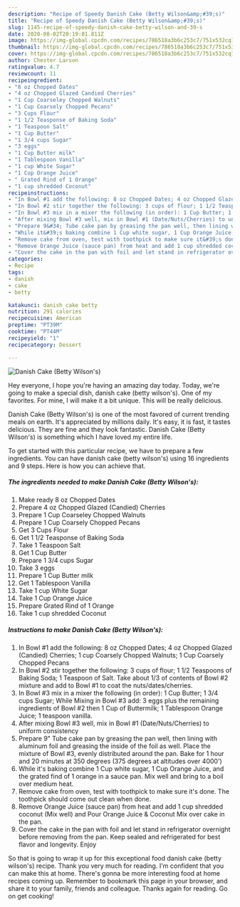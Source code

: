 ```yaml
---
description: "Recipe of Speedy Danish Cake (Betty Wilson&amp;#39;s)"
title: "Recipe of Speedy Danish Cake (Betty Wilson&amp;#39;s)"
slug: 1145-recipe-of-speedy-danish-cake-betty-wilson-and-39-s
date: 2020-08-02T20:19:01.811Z
image: https://img-global.cpcdn.com/recipes/786518a3b6c253c7/751x532cq70/danish-cake-betty-wilsons-recipe-main-photo.jpg
thumbnail: https://img-global.cpcdn.com/recipes/786518a3b6c253c7/751x532cq70/danish-cake-betty-wilsons-recipe-main-photo.jpg
cover: https://img-global.cpcdn.com/recipes/786518a3b6c253c7/751x532cq70/danish-cake-betty-wilsons-recipe-main-photo.jpg
author: Chester Larson
ratingvalue: 4.7
reviewcount: 11
recipeingredient:
- "8 oz Chopped Dates"
- "4 oz Chopped Glazed Candied Cherries"
- "1 Cup Coarseley Chopped Walnuts"
- "1 Cup Coarsely Chopped Pecans"
- "3 Cups Flour"
- "1 1/2 Teasponse of Baking Soda"
- "1 Teaspoon Salt"
- "1 Cup Butter"
- "1 3/4 cups Sugar"
- "3 eggs"
- "1 Cup Butter milk"
- "1 Tablespoon Vanilla"
- "1 cup White Sugar"
- "1 Cup Orange Juice"
- " Grated Rind of 1 Orange"
- "1 cup shredded Coconut"
recipeinstructions:
- "In Bowl #1 add the following: 8 oz Chopped Dates; 4 oz Chopped Glazed (Candied) Cherries; 1 cup Coarsely Chopped Walnuts; 1 Cup Coarsely Chopped Pecans"
- "In Bowl #2 stir together the following: 3 cups of flour; 1 1/2 Teaspoons of Baking Soda; 1 Teaspoon of Salt. Take about 1/3 of contents of Bowl #2 mixture and add to Bowl #1 to coat the nuts/dates/cherries."
- "In Bowl #3 mix in a mixer the following (in order): 1 Cup Butter; 1 3/4 cups Sugar; While Mixing in Bowl #3 add: 3 eggs plus the remaining ingredients of Bowl #2 then 1 Cup of Buttermilk; 1 Tablespoon Orange Juice; 1 teaspoon vanilla."
- "After mixing Bowl #3 well, mix in Bowl #1 (Date/Nuts/Cherries) to uniform consistency"
- "Prepare 9&#34; Tube cake pan by greasing the pan well, then lining with aluminum foil and greasing the inside of the foil as well. Place the mixture of Bowl #3, evenly distributed around the pan. Bake for 1 hour and 20 minutes at 350 degrees (375 degrees at altitudes over 4000&#39;)"
- "While it&#39;s baking combine 1 Cup white sugar, 1 Cup Orange Juice, and the grated find of 1 orange in a sauce pan. Mix well and bring to a boil over medium heat."
- "Remove cake from oven, test with toothpick to make sure it&#39;s done. The toothpick should come out clean when done."
- "Remove Orange Juice (sauce pan) from heat and add 1 cup shredded coconut (Mix well) and Pour Orange Juice &amp; Coconut Mix over cake in the pan."
- "Cover the cake in the pan with foil and let stand in refrigerator overnight before removing from the pan. Keep sealed and refrigerated for best flavor and longevity. Enjoy"
categories:
- Recipe
tags:
- danish
- cake
- betty

katakunci: danish cake betty 
nutrition: 291 calories
recipecuisine: American
preptime: "PT39M"
cooktime: "PT44M"
recipeyield: "1"
recipecategory: Dessert

---
```



![Danish Cake (Betty Wilson&#39;s)](https://img-global.cpcdn.com/recipes/786518a3b6c253c7/751x532cq70/danish-cake-betty-wilsons-recipe-main-photo.jpg)

Hey everyone, I hope you're having an amazing day today. Today, we're going to make a special dish, danish cake (betty wilson&#39;s). One of my favorites. For mine, I will make it a bit unique. This will be really delicious.



Danish Cake (Betty Wilson&#39;s) is one of the most favored of current trending meals on earth. It's appreciated by millions daily. It's easy, it is fast, it tastes delicious. They are fine and they look fantastic. Danish Cake (Betty Wilson&#39;s) is something which I have loved my entire life.


To get started with this particular recipe, we have to prepare a few ingredients. You can have danish cake (betty wilson&#39;s) using 16 ingredients and 9 steps. Here is how you can achieve that.

<!--inarticleads1-->

##### The ingredients needed to make Danish Cake (Betty Wilson&#39;s):

1. Make ready 8 oz Chopped Dates
1. Prepare 4 oz Chopped Glazed (Candied) Cherries
1. Prepare 1 Cup Coarseley Chopped Walnuts
1. Prepare 1 Cup Coarsely Chopped Pecans
1. Get 3 Cups Flour
1. Get 1 1/2 Teasponse of Baking Soda
1. Take 1 Teaspoon Salt
1. Get 1 Cup Butter
1. Prepare 1 3/4 cups Sugar
1. Take 3 eggs
1. Prepare 1 Cup Butter milk
1. Get 1 Tablespoon Vanilla
1. Take 1 cup White Sugar
1. Take 1 Cup Orange Juice
1. Prepare  Grated Rind of 1 Orange
1. Take 1 cup shredded Coconut




<!--inarticleads2-->

##### Instructions to make Danish Cake (Betty Wilson&#39;s):

1. In Bowl #1 add the following: 8 oz Chopped Dates; 4 oz Chopped Glazed (Candied) Cherries; 1 cup Coarsely Chopped Walnuts; 1 Cup Coarsely Chopped Pecans
1. In Bowl #2 stir together the following: 3 cups of flour; 1 1/2 Teaspoons of Baking Soda; 1 Teaspoon of Salt. Take about 1/3 of contents of Bowl #2 mixture and add to Bowl #1 to coat the nuts/dates/cherries.
1. In Bowl #3 mix in a mixer the following (in order): 1 Cup Butter; 1 3/4 cups Sugar; While Mixing in Bowl #3 add: 3 eggs plus the remaining ingredients of Bowl #2 then 1 Cup of Buttermilk; 1 Tablespoon Orange Juice; 1 teaspoon vanilla.
1. After mixing Bowl #3 well, mix in Bowl #1 (Date/Nuts/Cherries) to uniform consistency
1. Prepare 9&#34; Tube cake pan by greasing the pan well, then lining with aluminum foil and greasing the inside of the foil as well. Place the mixture of Bowl #3, evenly distributed around the pan. Bake for 1 hour and 20 minutes at 350 degrees (375 degrees at altitudes over 4000&#39;)
1. While it&#39;s baking combine 1 Cup white sugar, 1 Cup Orange Juice, and the grated find of 1 orange in a sauce pan. Mix well and bring to a boil over medium heat.
1. Remove cake from oven, test with toothpick to make sure it&#39;s done. The toothpick should come out clean when done.
1. Remove Orange Juice (sauce pan) from heat and add 1 cup shredded coconut (Mix well) and Pour Orange Juice &amp; Coconut Mix over cake in the pan.
1. Cover the cake in the pan with foil and let stand in refrigerator overnight before removing from the pan. Keep sealed and refrigerated for best flavor and longevity. Enjoy




So that is going to wrap it up for this exceptional food danish cake (betty wilson&#39;s) recipe. Thank you very much for reading. I'm confident that you can make this at home. There's gonna be more interesting food at home recipes coming up. Remember to bookmark this page in your browser, and share it to your family, friends and colleague. Thanks again for reading. Go on get cooking!

